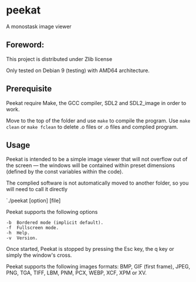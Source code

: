 # peekat
A monostask image viewer

## Foreword:
This project is distributed under Zlib license

Only tested on Debian 9 (testing) with AMD64 architecture.

## Prerequisite
Peekat require Make, the GCC compiler, SDL2 and SDL2_image in order to work.

Move to the top of the folder and use `make` to compile the program. Use `make clean` or `make fclean` to delete .o files or .o files and complied program.

## Usage

Peekat is intended to be a simple image viewer that will not overflow out of the screen — the windows will be contained within preset dimensions (defined by the const variables within the code).

The complied software is not automatically moved to another folder, so you will need to call it directly

`./peekat [option] [file]

Peekat supports the following options

```
-b	Bordered mode (implicit default).
-f	Fullscreen mode.
-h	Help.
-v	Version.
```

Once started, Peekat is stopped by pressing the Esc key, the q key or simply the window's cross.

Peekat supports the following images formats: BMP, GIF (first frame), JPEG, PNG, TGA, TIFF, LBM, PNM, PCX, WEBP, XCF, XPM or XV.